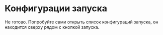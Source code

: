 # Конфигурации запуска

Не готово. Попробуйте сами открыть список конфигураций
запуска, он находится сверху рядом с кнопкой запуска. 

